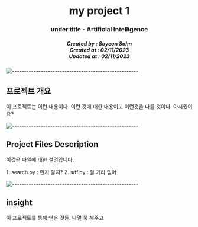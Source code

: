<h1 align="center"> my project 1 </h1>
<h3 align="center"> under title - Artificial Intelligence </h3>
<h5 align="center"> Created by : Soyeon Sohn<br>
Created at : 02/11/2023<br>
Updated at : 02/11/2023</h5>


<!-- 프로젝트 개요 -->
![-----------------------------------------------------](https://raw.githubusercontent.com/andreasbm/readme/master/assets/lines/rainbow.png)


<h2 id="project 1"> 프로젝트 개요 </h2>

<p align="justify"> 
  이 프로젝트는 이런 내용이다. 이런 것에 대한 내용이고 이런것을 다룰 것이다. 아시궜어요?
</p>

<!-- 파일 설명 -->
![-----------------------------------------------------](https://raw.githubusercontent.com/andreasbm/readme/master/assets/lines/rainbow.png)


<h2 id="project 1"> Project Files Description </h2>

<p align="justify"> 
  이것은 파일에 대한 설명입니다.
</p>
1. search.py : 먼지 알지?   
2. sdf.py : 알 거라 믿어


<!-- 인사이트 -->
![-----------------------------------------------------](https://raw.githubusercontent.com/andreasbm/readme/master/assets/lines/rainbow.png)


<h2 id="project 1"> insight </h2>

<p align="justify"> 
  이 프로젝트를 통해 얻은 것들. 나열 쭉 해주고
</p>



